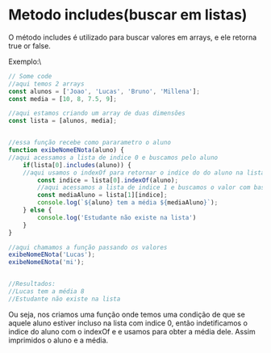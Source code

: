 # Metodo includes(buscar em listas)

O método includes é utilizado para buscar valores em arrays, e ele retorna true or false.&#x20;

Exemplo:\


```javascript
// Some code
//aqui temos 2 arrays
const alunos = ['Joao', 'Lucas', 'Bruno', 'Millena'];
const media = [10, 8, 7.5, 9];

//aqui estamos criando um array de duas dimensões
const lista = [alunos, media];


//essa função recebe como pararametro o aluno
function exibeNomeENota(aluno) {
//aqui acessamos a lista de indice 0 e buscamos pelo aluno
    if(lista[0].includes(aluno)) {
    //aqui usamos o indexOf para retornar o indice do do aluno na lista do indice 0
        const indice = lista[0].indexOf(aluno);
        //aqui acessamos a lista de indice 1 e buscamos o valor com base no indice
        const mediaAluno = lista[1][indice];
        console.log(`${aluno} tem a média ${mediaAluno}`);
    } else {
        console.log('Estudante não existe na lista')
    }
}

//aqui chamamos a função passando os valores
exibeNomeENota('Lucas');
exibeNomeENota('mi');


//Resultados:
//Lucas tem a média 8
//Estudante não existe na lista
```

Ou seja, nos criamos uma função onde temos uma condição de que se aquele aluno estiver incluso na lista com indice 0, então indetificamos o indice do aluno com o indexOf e  e usamos para obter a média dele. Assim imprimidos o aluno e a média.
